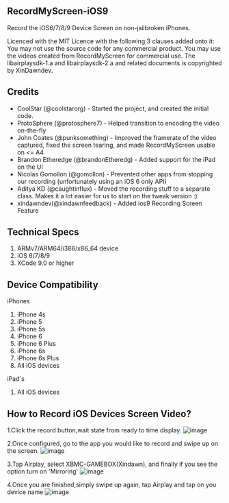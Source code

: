 ## RecordMyScreen-iOS9

Record the iOS6/7/8/9  Device Screen  on non-jailbroken iPhones.

Licenced with the MIT Licence with the following 3 clauses added onto it:
You may not use the source code for any commercial product.
You may use the videos created from RecordMyScreen for commercial use.
The libairplaysdk-1.a and libairplaysdk-2.a and related documents is copyrighted by XinDawndev.  

## Credits

* CoolStar (@coolstarorg) - Started the project, and created the initial code.
* ProtoSphere (@protosphere7) - Helped transition to encoding the video on-the-fly
* John Coates (@punksomething) - Improved the framerate of the video captured, fixed the screen tearing, and made RecordMyScreen usable on <= A4
* Brandon Etheredge (@brandonEtheredg) - Added support for the iPad on the UI
* Nicolas Gomollon (@gomollon) - Prevented other apps from stopping our recording (unfortunately using an iOS 6 only API)
* Aditya KD (@caughtinflux) - Moved the recording stuff to a separate class. Makes it a lot easier for us to start on the tweak version :)
* xindawndev(@xindawnfeedback) - Added ios9 Recording Screen Feature

## Technical Specs

1. ARMv7/ARM64/i386/x86_64 device
2. iOS 6/7/8/9
3. XCode 9.0 or higher

## Device Compatibility

iPhones

1. iPhone 4s
2. iPhone 5
3. iPhone 5s
4. iPhone 6
5. iPhone 6 Plus
6. iPhone 6s
7. iPhone 6s Plus
8. All iOS devices


iPad's
1. All iOS devices



## How to Record iOS Devices Screen Video?

1.Click the record button,wait state from ready to time display.
![image](https://github.com/xindawndev/RecordMyScreen-iOS/tree/master/IMG_0515.PNG)

2.Once configured, go to the app you would like to record and swipe up on the screen.
![image](https://github.com/xindawndev/RecordMyScreen-iOS/tree/master/IMG_0517.PNG)

3.Tap Airplay, select XBMC-GAMEBOX(Xindawn), and finally if you see the option turn on 'Mirroring'
![image](https://github.com/xindawndev/RecordMyScreen-iOS/tree/master/IMG_0518.PNG)

4.Once you are finished,simply swipe up again, tap Airplay and tap on you device name
![image](https://github.com/xindawndev/RecordMyScreen-iOS/tree/master/IMG_0519.PNG)
